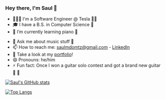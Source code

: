 ### Hey there, I'm Saul 👋
- 👨🏾‍💻 I'm a Software Engineer @ Tesla 👾🔋
- 🎓 I have a B.S. in Computer Science 🚀
- 🌱 I’m currently learning piano 🎹
<!-- - 👯 I’m looking to collaborate on Open Source projects in my free time <!-- - 🤔 I’m looking for help with DevOps -->
- 💬 Ask me about music stuff 🎻 
- 📫 How to reach me: saulmdomtz@gmail.com - [LinkedIn](https://www.linkedin.com/in/saulmontesdeoca/)
- 💼 Take a look at my [portfolio](https://saulmontesdeoca.github.io/portfolio/)!
- 😄 Pronouns: he/him
- ⚡ Fun fact: Once I won a guitar solo contest and got a brand new guitar 🎸 🤘

[![Saul's GitHub stats](https://github-readme-stats.vercel.app/api?username=saulmontesdeoca&theme=nightowl&show_icons=true)](https://github.com/anuraghazra/github-readme-stats)

[![Top Langs](https://github-readme-stats.vercel.app/api/top-langs/?username=saulmontesdeoca&layout=compact&theme=nightowl)](https://github.com/anuraghazra/github-readme-stats)
